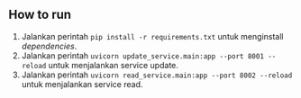 ## How to run
1. Jalankan perintah `pip install -r requirements.txt` untuk menginstall _dependencies_.
2. Jalankan perintah `uvicorn update_service.main:app --port 8001 --reload` untuk menjalankan service update.
3. Jalankan perintah `uvicorn read_service.main:app --port 8002 --reload` untuk menjalankan service read.